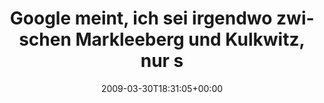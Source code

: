 ---
retweeted: false
source: <a href="http://twitter.com" rel="nofollow">Twitter Web Client</a>
entities:
  hashtags:
  - text: geofail
    indices:
    - '107'
    - '115'
  symbols: []
  user_mentions: []
  urls: []
display_text_range:
- '0'
- '115'
favorite_count: '0'
id_str: '1419390355'
truncated: false
retweet_count: '0'
id: '1419390355'
created_at: Mon Mar 30 18:31:05 +0000 2009
favorited: false
full_text: 'Google meint, ich sei irgendwo zwischen Markleeberg und Kulkwitz, nur
  she ich nirgendwo mehr Ortsschilder. #geofail'
lang: de
tags:
- geofail
- pesos/twitter
date: '2009-03-30T18:31:05+00:00'
src: https://twitter.com/bascht/status/1419390355
original_url: https://twitter.com/bascht/status/1419390355
type: twitter_tweet
text: 'Google meint, ich sei irgendwo zwischen Markleeberg und Kulkwitz, nur she ich
  nirgendwo mehr Ortsschilder. #geofail'
title: Google meint, ich sei irgendwo zwischen Markleeberg und Kulkwitz, nur s

---